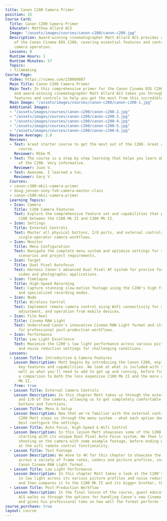 ```yaml
---
title: Canon C200 Camera Primer
position: 15
Course Card:
  Title: Canon C200 Camera Primer
  Educator: Matthew Allard ACS
  Image: "/assets/images/courses/canon-c200/canon-c200.jpg"
  Description: Award-winning cinematographer Matt Allard ACS provides a detailed overview
    of the Canon Cinema EOS C200, covering essential features and controls for optimal
    camera operation.
  Lessons: 8
  Runtime Hours: 1
  Runtime Minutes: 57
  Topics:
  - filmmaking
Course Page:
  Video: https://vimeo.com/230869887
  Main Title: Canon C200 Camera Primer
  Main Text: In this comprehensive primer for the Canon Cinema EOS C200, news cameraman
    and award-winning cinematographer Matt Allard ACS takes you through the essential
    features and controls to help you get the most from this incredible camera.
  Main Image: "/assets/images/courses/canon-c200/canon-c200-1.jpg"
  Additional Images:
  - "/assets/images/courses/canon-c200/canon-c200-2.jpg"
  - "/assets/images/courses/canon-c200/canon-c200-3.jpg"
  - "/assets/images/courses/canon-c200/canon-c200-4.jpg"
  - "/assets/images/courses/canon-c200/canon-c200-5.jpg"
  - "/assets/images/courses/canon-c200/canon-c200-6.jpg"
  Review Average: 3.8
  Reviews:
  - Text: Great starter course to get the most out of the C200. Great camera and great
      course.
    Reviewer: Mike M.
  - Text: The course is a step by step learning that helps you learn about the features
      of the C200. Very informative.
    Reviewer: Juan V.
  - Text: Awesome. I learned a ton.
    Reviewer: Gary V.
  Courses:
  - canon-c300-mkii-camera-primer
  - doug-jensen-sony-fx6-camera-master-class
  - canon-c500-mkii-camera-primer
  Learning Topics:
  - Icon: Camera
    Title: C200 Camera Features
    Text: Explore the comprehensive feature set and capabilities that position the
      C200 between the C100 Mk II and C300 Mk II.
  - Icon: Settings
    Title: External Controls
    Text: Master all physical buttons, I/O ports, and external controls for efficient
      single-operator camera workflows.
  - Icon: Monitor
    Title: Menu Configuration
    Text: Navigate the complete menu system and optimize settings for various shooting
      scenarios and project requirements.
  - Icon: Target
    Title: Dual Pixel Autofocus
    Text: Harness Canon's advanced Dual Pixel AF system for precise focusing in both
      video and photographic applications.
  - Icon: Timelapse
    Title: High-Speed Recording
    Text: Capture stunning slow-motion footage using the C200's high frame rate capabilities
      and specialized recording modes.
  - Icon: Node
    Title: Wireless Control
    Text: Implement remote camera control using WiFi connectivity for monitoring,
      adjustment, and operation from mobile devices.
  - Icon: Film Reel
    Title: Cinema RAW Light
    Text: Understand Canon's innovative Cinema RAW Light format and its advantages
      for professional post-production workflows.
  - Icon: Performance
    Title: Low Light Excellence
    Text: Maximize the C200's low light performance across various picture profiles
      and noise reduction settings for challenging conditions.
  Lessons:
  - Lesson Title: Introduction & Camera Features
    Lesson Description: Matt begins by introducing the Canon C200, explaining its
      key features and capabilities. We look at what is included with the camera as
      well as what you'll need to add to get up and running, before finishing with
      a comparison to both the less expensive C100 Mk II and the more expensive C300
      Mk II.
    free: true
  - Lesson Title: External Camera Controls
    Lesson Description: In this chapter Matt takes us through the external controls
      and I/O of the camera, allowing us to get completely comfortable with the various
      buttons and functions.
  - Lesson Title: Menu & Setup
    Lesson Description: Now that we're familiar with the external controls of the
      C200 Matt steps us through the menu system - what each option does and how to
      best configure the settings.
  - Lesson Title: Auto Focus, High-Speed & Wifi Control
    Lesson Description: In this lesson Matt showcases some of the C200's biggest features,
      starting with its unique Dual Pixel Auto Focus system. We then look at high-speed/slow-motion
      shooting on the camera with some example footage, before ending with a look
      at the wifi remote control functionality.
  - Lesson Title: Test Footage
    Lesson Description: We move to 4K for this chapter to showcase the C200's footage
      across a variety of frame rates, codecs and picture profiles, including the
      Canon Cinema RAW Light format.
  - Lesson Title: Low Light Performance
    Lesson Description: In this chapter Matt takes a look at the C200's performance
      in low light across its various picture profiles and noise reduction settings,
      and then compares it to the C100 Mk II and its bigger brother, the C300 MkII.
  - Lesson Title: Post-Production Workflow
    Lesson Description: In the final lesson of the course, guest educator Ben Allan
      ACS walks us through the options for handling Canon's new Cinema RAW Light format
      and gives his professional take on how well the format performs for post-production.
course_purchase: true
layout: course
---
```


